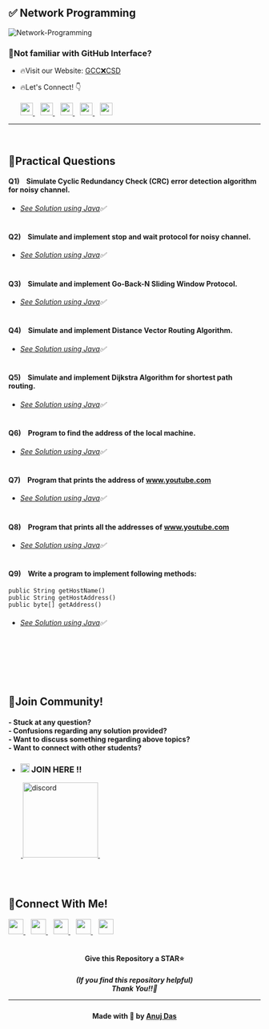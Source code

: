 ## ✅ Network Programming

![Network-Programming](https://socialify.git.ci/anuj-das-10/Network-Programming/image?description=1&descriptionEditable=CSC-DSE-502-L%20-%3E%20Network%20Programming%20LAB%20(Solutions)&forks=1&language=1&name=1&owner=1&pattern=Signal&stargazers=1&theme=Dark)


### 🤔Not familiar with GitHub Interface?
- 🔥Visit our Website: <a href="https://gcc-x-csd.github.io/"> GCC❌CSD </a> 

- 🔥Let's Connect! 👇 
  <br/> <br/>
  <a href="https://twitter.com/CyBeRNaTiCS_">
    <img width="25px" src="https://www.vectorlogo.zone/logos/twitter/twitter-tile.svg" />
  </a>&ensp;
  <a href="https://www.linkedin.com/in/anuj-das-10">
    <img width="25px" src="https://www.vectorlogo.zone/logos/linkedin/linkedin-icon.svg" />
  </a>&ensp;
  <a href="https://github.com/anuj-das-10">
  <img width="25px" src="https://www.vectorlogo.zone/logos/github/github-icon.svg" />
  </a>&ensp;
  <a href="https://www.instagram.com/lord_anuj_10_/">
    <img width="25px" src="https://www.vectorlogo.zone/logos/instagram/instagram-icon.svg" />
  </a>&ensp;
  <a href="https://www.facebook.com/lordanuj.10/">
  <img width="25px" src="https://www.vectorlogo.zone/logos/facebook/facebook-official.svg" />
  </a>
  
***
<br/>

## 📜Practical Questions 

#### Q1) &ensp;  Simulate Cyclic Redundancy Check (CRC) error detection algorithm for noisy channel.

- ######  [See Solution using Java](https://github.com/anuj-das-10/Network-Programming/blob/main/Solutions/Q-01/CRC_ErrorDetectionAlgorithm.java)✅
#


#### Q2) &ensp;  Simulate and implement stop and wait protocol for noisy channel.

- ######  [See Solution using Java](https://github.com/anuj-das-10/Network-Programming/blob/main/Solutions/Q-02/StopAndWaitARQ.java)✅
#


#### Q3) &ensp; 	Simulate and implement Go-Back-N Sliding Window Protocol.

- ######  [See Solution using Java](https://github.com/anuj-das-10/Network-Programming/blob/main/Solutions/Q-03/GoBackN.java)✅
#


#### Q4) &ensp; Simulate and implement Distance Vector Routing Algorithm.

- ######  [See Solution using Java](https://github.com/anuj-das-10/Network-Programming/blob/main/Solutions/Q-04/DistanceVectorRouting.java)✅
#


#### Q5) &ensp; Simulate and implement Dijkstra Algorithm for shortest path routing.

- ######  [See Solution using Java](https://github.com/anuj-das-10/Network-Programming/blob/main/Solutions/Q-05/DijkstraAlgorithm.java)✅
#


#### Q6) &ensp; Program to find the address of the local machine.

- ######  [See Solution using Java](https://github.com/anuj-das-10/Network-Programming/blob/main/Solutions/Q-06/GetLocalHostAddress.java)✅
#


#### Q7) &ensp; Program that prints the address of www.youtube.com

- ######  [See Solution using Java](https://github.com/anuj-das-10/Network-Programming/blob/main/Solutions/Q-07/GetIPAddress.java)✅
#


#### Q8) &ensp; Program that prints all the addresses of www.youtube.com

- ######  [See Solution using Java](https://github.com/anuj-das-10/Network-Programming/blob/main/Solutions/Q-08/GetAllAddresses.java)✅
#


#### Q9) &ensp; Write a program to implement following methods:
```
public String getHostName()
public String getHostAddress()
public byte[] getAddress()
```

- ######  [See Solution using Java](https://github.com/anuj-das-10/Network-Programming/blob/main/Solutions/Q-09/InetMethodsDemonstration.java)✅

#



<br/>
<br/>
<br/>
<br/>


## 🤖Join Community!
<h4>
- Stuck at any question?<br/>
- Confusions regarding any solution provided? <br/>
- Want to discuss something regarding above topics?<br/>
- Want to connect with other students?
</h4>

- ### <img width="18px" src="https://www.vectorlogo.zone/logos/reactjs/reactjs-icon.svg" alt="join"> JOIN HERE !!
&ensp;&ensp; &ensp;<a href="https://discord.gg/kEUXUv4W9f">
<img width="150px" src="https://www.vectorlogo.zone/logos/discordapp/discordapp-official.svg" alt="discord">
</a>&ensp;

<br/>
<br/>


## 🔁Connect With Me!
  <a href="https://twitter.com/CyBeRNaTiCS_">
    <img width="30px" src="https://www.vectorlogo.zone/logos/twitter/twitter-tile.svg" />
  </a>&ensp;
  <a href="https://www.linkedin.com/in/anuj-das-10">
    <img width="30px" src="https://www.vectorlogo.zone/logos/linkedin/linkedin-icon.svg" />
  </a>&ensp;
  <a href="https://github.com/anuj-das-10">
  <img width="30px" src="https://www.vectorlogo.zone/logos/github/github-icon.svg" />
  </a>&ensp;
  <a href="https://www.instagram.com/lord_anuj_10_/">
    <img width="30px" src="https://www.vectorlogo.zone/logos/instagram/instagram-icon.svg" />
  </a>&ensp;
  <a href="https://www.facebook.com/lordanuj.10/">
  <img width="30px" src="https://www.vectorlogo.zone/logos/facebook/facebook-official.svg" />
  </a>

<br/>
<br/>

<h4 align="center">Give this Repository a STAR⭐</h4>
<h5 align="center">(If you find this repository helpful)
<br/> Thank You!!💞
<hr/>
</h5>
<h4 align="center">Made with 💖 by <a href="https://twitter.com/CyBeRNaTiCS_">Anuj Das</a></h4>
